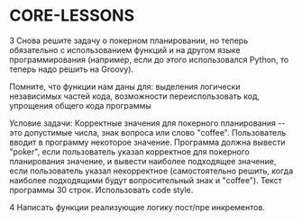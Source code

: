 # CORE-LESSONS
3
Снова решите задачу о покерном планировании, но теперь обязательно с использованием функций и на другом языке программирования (например, если до этого использовался Python, то теперь надо решить на Groovy).

Помните, что функции нам даны для:
выделения логически независимых частей кода,
возможности переиспользовать код,
упрощения общего кода программы

Условие задачи:
Корректные значения для покерного планирования -- это допустимые числа, знак вопроса или слово "coffee".
Пользователь вводит в программу некоторое значение.
Программа должна вывести "poker", если пользователь указал корректное для покерного планирования значение, и вывести наиболее подходящее значение, если пользователь указал некорректное (самостоятельно решить, когда наиболее подходящими будут вопросительный знак и "coffee").
Текст программы 30 строк. Использовать code style.

4
Написать функции реализующие логику пост/пре инкрементов.

